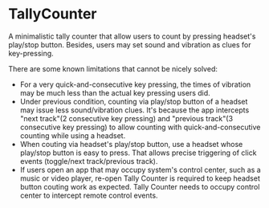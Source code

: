 # TallyCounter
A minimalistic tally counter that allow users to count by pressing headset's play/stop button. Besides, users may set sound and vibration as clues for key-pressing.

There are some known limitations that cannot be nicely solved:
* For a very quick-and-consecutive key pressing, the times of vibration may be much less than the actual key pressing users did.
* Under previous condition, counting via play/stop button of a headset may issue less sound/vibration clues. It's because the app intercepts "next track"(2 consecutive key pressing) and "previous track"(3 consecutive key pressing) to allow counting with quick-and-consecutive counting while using a headset.
* When couting via headset's play/stop button, use a headset whose play/stop button is easy to press. That allows precise triggering of click events (toggle/next track/previous track).
* If users open an app that may occupy system's control center, such as a music or video player, re-open Tally Counter is required to keep headset button couting work as expected. Tally Counter needs to occupy control center to intercept remote control events.
